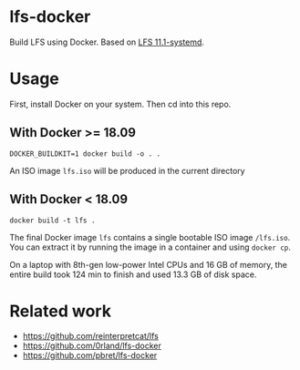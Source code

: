 # lfs-docker

Build LFS using Docker. Based on [LFS 11.1-systemd](https://www.linuxfromscratch.org/lfs/view/11.1-systemd).

# Usage

First, install Docker on your system. Then cd into this repo.

## With Docker >= 18.09
```
DOCKER_BUILDKIT=1 docker build -o . .
```
An ISO image `lfs.iso` will be produced in the current directory

## With Docker < 18.09
```
docker build -t lfs .
```

The final Docker image `lfs` contains a single bootable ISO image `/lfs.iso`.
You can extract it by running the image in a container and using `docker cp`.

On a laptop with 8th-gen low-power Intel CPUs and 16 GB of memory,
the entire build took 124 min to finish and used 13.3 GB of disk space.

# Related work

- https://github.com/reinterpretcat/lfs
- https://github.com/0rland/lfs-docker
- https://github.com/pbret/lfs-docker
